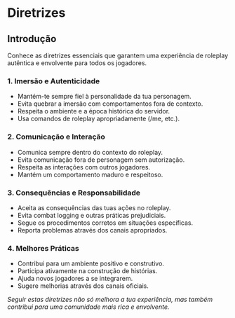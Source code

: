 # Diretrizes

## Introdução
Conhece as diretrizes essenciais que garantem uma experiência de roleplay autêntica e envolvente para todos os jogadores.

### 1. Imersão e Autenticidade
- Mantém-te sempre fiel à personalidade da tua personagem.
- Evita quebrar a imersão com comportamentos fora de contexto.
- Respeita o ambiente e a época histórica do servidor.
- Usa comandos de roleplay apropriadamente (/me, etc.).

### 2. Comunicação e Interação
- Comunica sempre dentro do contexto do roleplay.
- Evita comunicação fora de personagem sem autorização.
- Respeita as interações com outros jogadores.
- Mantém um comportamento maduro e respeitoso.

### 3. Consequências e Responsabilidade
- Aceita as consequências das tuas ações no roleplay.
- Evita combat logging e outras práticas prejudiciais.
- Segue os procedimentos corretos em situações específicas.
- Reporta problemas através dos canais apropriados.

### 4. Melhores Práticas
- Contribui para um ambiente positivo e construtivo.
- Participa ativamente na construção de histórias.
- Ajuda novos jogadores a se integrarem.
- Sugere melhorias através dos canais oficiais.

*Seguir estas diretrizes não só melhora a tua experiência, mas também contribui para uma comunidade mais rica e envolvente.*
